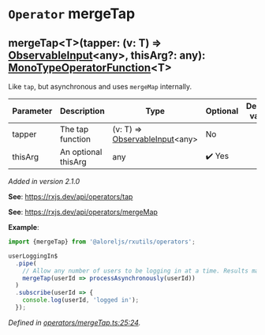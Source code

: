 # `Operator` mergeTap

## mergeTap\<T>(tapper: (v: T) => [ObservableInput](https://rxjs.dev/api/index/type-alias/ObservableInput)\<any>, thisArg?: any): [MonoTypeOperatorFunction](https://rxjs.dev/api/index/interface/MonoTypeOperatorFunction)\<T>

Like <code>tap</code>, but asynchronous and uses <code>mergeMap</code> internally.

| **Parameter** | **Description** | **Type** | **Optional** | **Default value** |
|---------------|-----------------|----------|--------------|-------------------|
| tapper | The tap function | <span>(v: T) => [ObservableInput](https://rxjs.dev/api/index/type-alias/ObservableInput)\<any></span> | No |  |
| thisArg | An optional thisArg | <span>any</span> | :heavy_check_mark: Yes |  |

*Added in version 2.1.0*

**See**: https://rxjs.dev/api/operators/tap

**See**: https://rxjs.dev/api/operators/mergeMap

**Example**:
```typescript
import {mergeTap} from '@aloreljs/rxutils/operators';

userLoggingIn$
  .pipe(
    // Allow any number of users to be logging in at a time. Results may arrive out of order.
    mergeTap(userId => processAsynchronously(userId))
  )
  .subscribe(userId => {
    console.log(userId, 'logged in');
  });
```

*Defined in [operators/mergeTap.ts:25:24](https://github.com/Alorel/rxutils/blob/6924a2a/projects/rxutils/operators/mergeTap.ts#L25).*